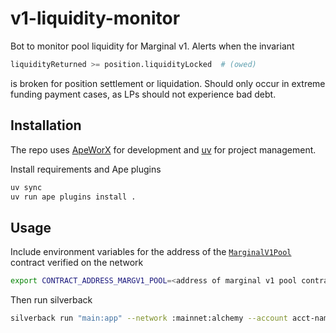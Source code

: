 # v1-liquidity-monitor

Bot to monitor pool liquidity for Marginal v1. Alerts when the invariant

```python
liquidityReturned >= position.liquidityLocked  # (owed)
```

is broken for position settlement or liquidation. Should only occur in extreme
funding payment cases, as LPs should not experience bad debt.

## Installation

The repo uses [ApeWorX](https://github.com/apeworx/ape) for development and [uv](https://github.com/astral-sh/uv) for project management.

Install requirements and Ape plugins

```sh
uv sync
uv run ape plugins install .
```

## Usage

Include environment variables for the address of the [`MarginalV1Pool`](https://github.com/MarginalProtocol/book/blob/main/src/v1/core/contracts/MarginalV1Pool.sol/contract.MarginalV1Pool.md) contract verified on the network

```sh
export CONTRACT_ADDRESS_MARGV1_POOL=<address of marginal v1 pool contract on network>
```

Then run silverback

```sh
silverback run "main:app" --network :mainnet:alchemy --account acct-name
```
